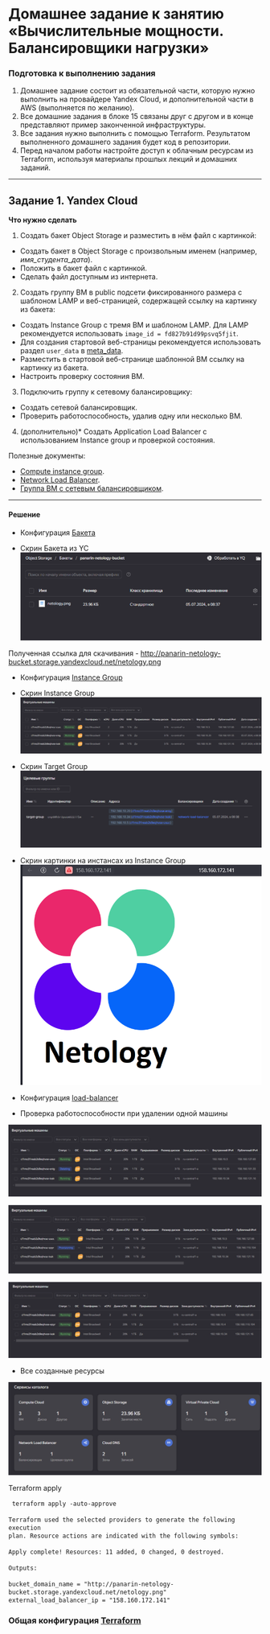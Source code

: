 # Домашнее задание к занятию «Вычислительные мощности. Балансировщики нагрузки»  

### Подготовка к выполнению задания

1. Домашнее задание состоит из обязательной части, которую нужно выполнить на провайдере Yandex Cloud, и дополнительной части в AWS (выполняется по желанию). 
2. Все домашние задания в блоке 15 связаны друг с другом и в конце представляют пример законченной инфраструктуры.  
3. Все задания нужно выполнить с помощью Terraform. Результатом выполненного домашнего задания будет код в репозитории. 
4. Перед началом работы настройте доступ к облачным ресурсам из Terraform, используя материалы прошлых лекций и домашних заданий.

---
## Задание 1. Yandex Cloud 

**Что нужно сделать**

1. Создать бакет Object Storage и разместить в нём файл с картинкой:

 - Создать бакет в Object Storage с произвольным именем (например, _имя_студента_дата_).
 - Положить в бакет файл с картинкой.
 - Сделать файл доступным из интернета.
 
2. Создать группу ВМ в public подсети фиксированного размера с шаблоном LAMP и веб-страницей, содержащей ссылку на картинку из бакета:

 - Создать Instance Group с тремя ВМ и шаблоном LAMP. Для LAMP рекомендуется использовать `image_id = fd827b91d99psvq5fjit`.
 - Для создания стартовой веб-страницы рекомендуется использовать раздел `user_data` в [meta_data](https://cloud.yandex.ru/docs/compute/concepts/vm-metadata).
 - Разместить в стартовой веб-странице шаблонной ВМ ссылку на картинку из бакета.
 - Настроить проверку состояния ВМ.
 
3. Подключить группу к сетевому балансировщику:

 - Создать сетевой балансировщик.
 - Проверить работоспособность, удалив одну или несколько ВМ.
4. (дополнительно)* Создать Application Load Balancer с использованием Instance group и проверкой состояния.

Полезные документы:

- [Compute instance group](https://registry.terraform.io/providers/yandex-cloud/yandex/latest/docs/resources/compute_instance_group).
- [Network Load Balancer](https://registry.terraform.io/providers/yandex-cloud/yandex/latest/docs/resources/lb_network_load_balancer).
- [Группа ВМ с сетевым балансировщиком](https://cloud.yandex.ru/docs/compute/operations/instance-groups/create-with-balancer).

---
#### Решение

- Конфигурация [Бакета](./configs/bucket.tf)  

- Скрин Бакета из YC  
![](./images/15.2-1.png)  

Полученная ссылка для скачивания -  http://panarin-netology-bucket.storage.yandexcloud.net/netology.png  

- Конфигурация [Instance Group](./configs/instance-group.tf)

- Скрин Instance Group  
![](./images/15.2-2.png)


- Скрин Target Group
![](./images/15.2-3.png) 


- Скрин картинки на инстансах из Instance Group 
![](./images/15.2-4.png)


- Конфигурация [load-balancer](./configs/lb.tf)

- Проверка работоспособности при удалении одной машины

![](./images/15.2-5.png)

![](./images/15.2-6.png)

![](./images/15.2-7.png)

- Все созданные ресурсы

![](./images/15.2-8.png)


Terraform apply
```
 terraform apply -auto-approve

Terraform used the selected providers to generate the following execution
plan. Resource actions are indicated with the following symbols:

Apply complete! Resources: 11 added, 0 changed, 0 destroyed.

Outputs:

bucket_domain_name = "http://panarin-netology-bucket.storage.yandexcloud.net/netology.png"
external_load_balancer_ip = "158.160.172.141"
```
### Общая конфигурация [Terraform](https://github.com/networksuperman/netology_dev_ops/tree/main/clopro/15.2/configs)



